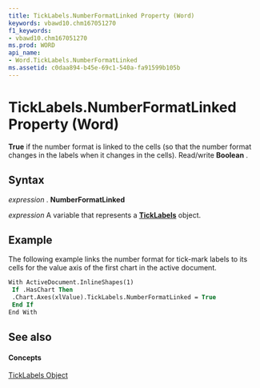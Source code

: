 ```yaml
---
title: TickLabels.NumberFormatLinked Property (Word)
keywords: vbawd10.chm167051270
f1_keywords:
- vbawd10.chm167051270
ms.prod: WORD
api_name:
- Word.TickLabels.NumberFormatLinked
ms.assetid: c0daa894-b45e-69c1-540a-fa91599b105b
---
```



# TickLabels.NumberFormatLinked Property (Word)

 **True** if the number format is linked to the cells (so that the number format changes in the labels when it changes in the cells). Read/write **Boolean** .


## Syntax

 _expression_ . **NumberFormatLinked**

 _expression_ A variable that represents a **[TickLabels](ticklabels-object-word.md)** object.


## Example

The following example links the number format for tick-mark labels to its cells for the value axis of the first chart in the active document.


```vb
With ActiveDocument.InlineShapes(1) 
 If .HasChart Then 
 .Chart.Axes(xlValue).TickLabels.NumberFormatLinked = True 
 End If 
End With
```


## See also


#### Concepts


[TickLabels Object](ticklabels-object-word.md)

